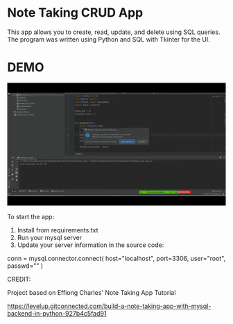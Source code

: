 # Note Taking CRUD App
This app allows you to create, read, update, and delete using SQL queries. 
The program was written using Python and SQL with Tkinter for the UI.

# DEMO 

![grab-landing-page](https://github.com/SamuelAlmanza/note_taking_app/blob/master/NotesCRUD.gif)

To start the app:
1. Install from requirements.txt 
2. Run your mysql server 
3. Update your server information in the source code:

conn = mysql.connector.connect(
  host="localhost",
  port=3306,
  user="root",
  passwd=""
)


CREDIT:

Project based on Effiong Charles' Note Taking App Tutorial 

https://levelup.gitconnected.com/build-a-note-taking-app-with-mysql-backend-in-python-927b4c5fad91
